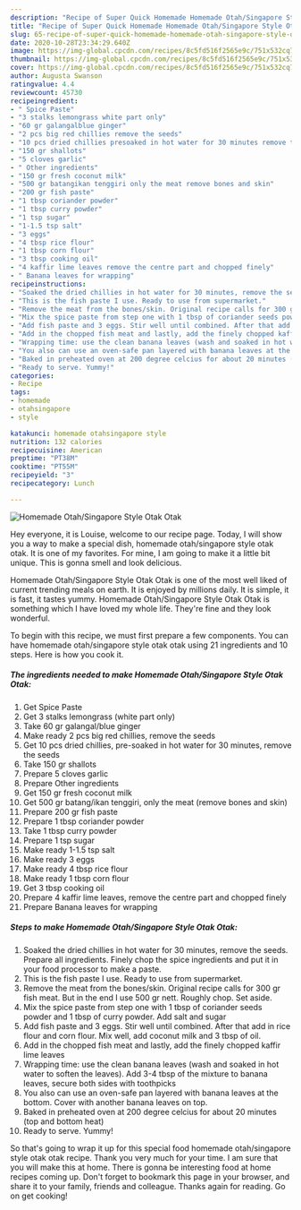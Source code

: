```yaml
---
description: "Recipe of Super Quick Homemade Homemade Otah/Singapore Style Otak Otak"
title: "Recipe of Super Quick Homemade Homemade Otah/Singapore Style Otak Otak"
slug: 65-recipe-of-super-quick-homemade-homemade-otah-singapore-style-otak-otak
date: 2020-10-28T23:34:29.640Z
image: https://img-global.cpcdn.com/recipes/8c5fd516f2565e9c/751x532cq70/homemade-otahsingapore-style-otak-otak-recipe-main-photo.jpg
thumbnail: https://img-global.cpcdn.com/recipes/8c5fd516f2565e9c/751x532cq70/homemade-otahsingapore-style-otak-otak-recipe-main-photo.jpg
cover: https://img-global.cpcdn.com/recipes/8c5fd516f2565e9c/751x532cq70/homemade-otahsingapore-style-otak-otak-recipe-main-photo.jpg
author: Augusta Swanson
ratingvalue: 4.4
reviewcount: 45730
recipeingredient:
- " Spice Paste"
- "3 stalks lemongrass white part only"
- "60 gr galangalblue ginger"
- "2 pcs big red chillies remove the seeds"
- "10 pcs dried chillies presoaked in hot water for 30 minutes remove the seeds"
- "150 gr shallots"
- "5 cloves garlic"
- " Other ingredients"
- "150 gr fresh coconut milk"
- "500 gr batangikan tenggiri only the meat remove bones and skin"
- "200 gr fish paste"
- "1 tbsp coriander powder"
- "1 tbsp curry powder"
- "1 tsp sugar"
- "1-1.5 tsp salt"
- "3 eggs"
- "4 tbsp rice flour"
- "1 tbsp corn flour"
- "3 tbsp cooking oil"
- "4 kaffir lime leaves remove the centre part and chopped finely"
- " Banana leaves for wrapping"
recipeinstructions:
- "Soaked the dried chillies in hot water for 30 minutes, remove the seeds. Prepare all ingredients. Finely chop the spice ingredients and put it in your food processor to make a paste."
- "This is the fish paste I use. Ready to use from supermarket."
- "Remove the meat from the bones/skin. Original recipe calls for 300 gr fish meat. But in the end I use 500 gr nett. Roughly chop. Set aside."
- "Mix the spice paste from step one with 1 tbsp of coriander seeds powder and 1 tbsp of curry powder. Add salt and sugar"
- "Add fish paste and 3 eggs. Stir well until combined. After that add in rice flour and corn flour. Mix well, add coconut milk and 3 tbsp of oil."
- "Add in the chopped fish meat and lastly, add the finely chopped kaffir lime leaves"
- "Wrapping time: use the clean banana leaves (wash and soaked in hot water to soften the leaves). Add 3-4 tbsp of the mixture to banana leaves, secure both sides with toothpicks"
- "You also can use an oven-safe pan layered with banana leaves at the bottom. Cover with another banana leaves on top."
- "Baked in preheated oven at 200 degree celcius for about 20 minutes (top and bottom heat)"
- "Ready to serve. Yummy!"
categories:
- Recipe
tags:
- homemade
- otahsingapore
- style

katakunci: homemade otahsingapore style 
nutrition: 132 calories
recipecuisine: American
preptime: "PT38M"
cooktime: "PT55M"
recipeyield: "3"
recipecategory: Lunch

---
```



![Homemade Otah/Singapore Style Otak Otak](https://img-global.cpcdn.com/recipes/8c5fd516f2565e9c/751x532cq70/homemade-otahsingapore-style-otak-otak-recipe-main-photo.jpg)

Hey everyone, it is Louise, welcome to our recipe page. Today, I will show you a way to make a special dish, homemade otah/singapore style otak otak. It is one of my favorites. For mine, I am going to make it a little bit unique. This is gonna smell and look delicious.



Homemade Otah/Singapore Style Otak Otak is one of the most well liked of current trending meals on earth. It is enjoyed by millions daily. It is simple, it is fast, it tastes yummy. Homemade Otah/Singapore Style Otak Otak is something which I have loved my whole life. They're fine and they look wonderful.


To begin with this recipe, we must first prepare a few components. You can have homemade otah/singapore style otak otak using 21 ingredients and 10 steps. Here is how you cook it.

<!--inarticleads1-->

##### The ingredients needed to make Homemade Otah/Singapore Style Otak Otak:

1. Get  Spice Paste
1. Get 3 stalks lemongrass (white part only)
1. Take 60 gr galangal/blue ginger
1. Make ready 2 pcs big red chillies, remove the seeds
1. Get 10 pcs dried chillies, pre-soaked in hot water for 30 minutes, remove the seeds
1. Take 150 gr shallots
1. Prepare 5 cloves garlic
1. Prepare  Other ingredients
1. Get 150 gr fresh coconut milk
1. Get 500 gr batang/ikan tenggiri, only the meat (remove bones and skin)
1. Prepare 200 gr fish paste
1. Prepare 1 tbsp coriander powder
1. Take 1 tbsp curry powder
1. Prepare 1 tsp sugar
1. Make ready 1-1.5 tsp salt
1. Make ready 3 eggs
1. Make ready 4 tbsp rice flour
1. Make ready 1 tbsp corn flour
1. Get 3 tbsp cooking oil
1. Prepare 4 kaffir lime leaves, remove the centre part and chopped finely
1. Prepare  Banana leaves for wrapping




<!--inarticleads2-->

##### Steps to make Homemade Otah/Singapore Style Otak Otak:

1. Soaked the dried chillies in hot water for 30 minutes, remove the seeds. Prepare all ingredients. Finely chop the spice ingredients and put it in your food processor to make a paste.
1. This is the fish paste I use. Ready to use from supermarket.
1. Remove the meat from the bones/skin. Original recipe calls for 300 gr fish meat. But in the end I use 500 gr nett. Roughly chop. Set aside.
1. Mix the spice paste from step one with 1 tbsp of coriander seeds powder and 1 tbsp of curry powder. Add salt and sugar
1. Add fish paste and 3 eggs. Stir well until combined. After that add in rice flour and corn flour. Mix well, add coconut milk and 3 tbsp of oil.
1. Add in the chopped fish meat and lastly, add the finely chopped kaffir lime leaves
1. Wrapping time: use the clean banana leaves (wash and soaked in hot water to soften the leaves). Add 3-4 tbsp of the mixture to banana leaves, secure both sides with toothpicks
1. You also can use an oven-safe pan layered with banana leaves at the bottom. Cover with another banana leaves on top.
1. Baked in preheated oven at 200 degree celcius for about 20 minutes (top and bottom heat)
1. Ready to serve. Yummy!




So that's going to wrap it up for this special food homemade otah/singapore style otak otak recipe. Thank you very much for your time. I am sure that you will make this at home. There is gonna be interesting food at home recipes coming up. Don't forget to bookmark this page in your browser, and share it to your family, friends and colleague. Thanks again for reading. Go on get cooking!
